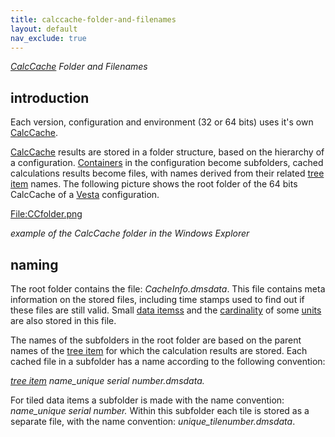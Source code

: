 ```yaml
---
title: calccache-folder-and-filenames
layout: default
nav_exclude: true
---
```

*[CalcCache](CalcCache "wikilink") Folder and Filenames*

## introduction

Each version, configuration and environment (32 or 64 bits) uses it's
own [CalcCache](CalcCache "wikilink").

[CalcCache](CalcCache "wikilink") results are stored in a folder
structure, based on the hierarchy of a configuration.
[Containers](container "wikilink") in the configuration become
subfolders, cached calculations results become files, with names derived
from their related [tree item](tree_item "wikilink") names. The
following picture shows the root folder of the 64 bits CalcCache of a
[Vesta](Vesta "wikilink") configuration.

[<File:CCfolder.png>](File:CCfolder.png "wikilink")

*example of the CalcCache folder in the Windows Explorer*

## naming

The root folder contains the file: *CacheInfo.dmsdata*. This file
contains meta information on the stored files, including time stamps
used to find out if these files are still valid. Small [data
itemss](data_item "wikilink") and the
[cardinality](cardinality "wikilink") of some [units](unit "wikilink")
are also stored in this file.

The names of the subfolders in the root folder are based on the parent
names of the [tree item](tree_item "wikilink") for which the
calculation results are stored. Each cached file in a subfolder has a
name according to the following convention:

*[tree item](tree_item "wikilink") name_unique serial number.dmsdata.*

For tiled data items a subfolder is made with the name convention:
*name_unique serial number.* Within this subfolder each tile is stored
as a separate file, with the name convention:
*unique_tilenumber.dmsdata*.